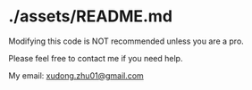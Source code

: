 # ./assets/README.md

Modifying this code is NOT recommended unless you are a pro.

Please feel free to contact me if you need help.

My email: xudong.zhu01@gmail.com
